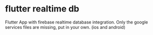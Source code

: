 # flutter realtime db

Flutter App with firebase realtime database integration.
Only the google services files are missing, put in your own. (ios and android)